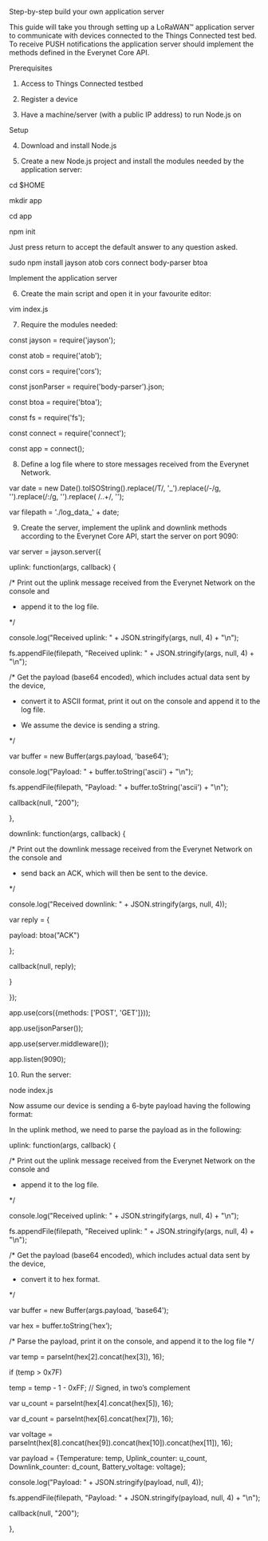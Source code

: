 Step-by-step build your own application server

This guide will take you through setting up a LoRaWAN™ application server to communicate with devices connected to the Things Connected test bed. To receive PUSH notifications the application server should implement the methods defined in the Everynet Core API.


Prerequisites


1. Access to Things Connected testbed

2. Register a device

3. Have a machine/server (with a public IP address) to run Node.js on


Setup


4. Download and install Node.js

5. Create a new Node.js project and install the modules needed by the application server:


cd $HOME

mkdir app

cd app

npm init


Just press return to accept the default answer to any question asked.


sudo npm install jayson atob cors connect body-parser btoa


Implement the application server


6. Create the main script and open it in your favourite editor:


vim index.js


7. Require the modules needed:


const jayson = require('jayson');

const atob = require('atob');

const cors = require('cors');

const jsonParser = require('body-parser').json;

const btoa = require('btoa');

const fs = require('fs');

const connect = require('connect');

const app = connect();


8. Define a log file where to store messages received from the Everynet Network.


var date = new Date().toISOString().replace(/T/, '_').replace(/-/g, '').replace(/:/g, '').replace( /\..+/, '');

var filepath = './log_data_' + date;


9. Create the server, implement the uplink and downlink methods according to the Everynet Core API, start the server on port 9090:


var server = jayson.server({

uplink: function(args, callback) {

/* Print out the uplink message received from the Everynet Network on the console and

* append it to the log file.

*/

console.log("Received uplink: " + JSON.stringify(args, null, 4) + "\n");

fs.appendFile(filepath, "Received uplink: " + JSON.stringify(args, null, 4) + "\n");

/* Get the payload (base64 encoded), which includes actual data sent by the device,

* convert it to ASCII format, print it out on the console and append it to the log file.

* We assume the device is sending a string.

*/

var buffer = new Buffer(args.payload, 'base64');

console.log("Payload: " + buffer.toString('ascii') + "\n");

fs.appendFile(filepath, "Payload: " + buffer.toString('ascii') + "\n");


callback(null, "200");

},

downlink: function(args, callback) {


/* Print out the downlink message received from the Everynet Network on the console and

* send back an ACK, which will then be sent to the device.

*/

console.log("Received downlink: " + JSON.stringify(args, null, 4));

var reply = {

payload: btoa("ACK")

};

callback(null, reply);

}

});


app.use(cors({methods: ['POST', 'GET']}));

app.use(jsonParser());

app.use(server.middleware());

app.listen(9090);


10. Run the server:


node index.js


Now assume our device is sending a 6-byte payload having the following format:


In the uplink method, we need to parse the payload as in the following:


uplink: function(args, callback) {

/* Print out the uplink message received from the Everynet Network on the console and

* append it to the log file.

*/

console.log("Received uplink: " + JSON.stringify(args, null, 4) + "\n");

fs.appendFile(filepath, "Received uplink: " + JSON.stringify(args, null, 4) + "\n");

/* Get the payload (base64 encoded), which includes actual data sent by the device,

* convert it to hex format.

*/

var buffer = new Buffer(args.payload, 'base64');

var hex = buffer.toString(‘hex’);

/* Parse the payload, print it on the console, and append it to the log file */

var temp = parseInt(hex[2].concat(hex[3]), 16);

if (temp > 0x7F)

temp = temp - 1 - 0xFF; // Signed, in two’s complement

var u_count = parseInt(hex[4].concat(hex[5]), 16);

var d_count = parseInt(hex[6].concat(hex[7]), 16);

var voltage = parseInt(hex[8].concat(hex[9]).concat(hex[10]).concat(hex[11]), 16);

var payload = {Temperature: temp, Uplink_counter: u_count, Downlink_counter: d_count, Battery_voltage: voltage};

console.log("Payload: " + JSON.stringify(payload, null, 4));

fs.appendFile(filepath, "Payload: " + JSON.stringify(payload, null, 4) + "\n");


callback(null, "200");

},
